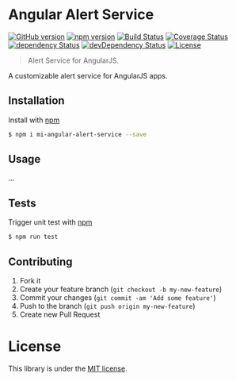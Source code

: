 # Angular Alert Service

[![GitHub version](https://badge.fury.io/gh/movingimage24%2Fmi-angular-alert-service.svg)](http://badge.fury.io/gh/movingimage24%2Fmi-angular-alert-service)
[![npm version](https://img.shields.io/npm/v/mi-angular-alert-service.svg)](https://www.npmjs.com/package/mi-angular-alert-service)
[![Build Status](https://img.shields.io/travis/MovingImage24/mi-angular-alert-service.svg)](https://travis-ci.org/MovingImage24/mi-angular-alert-service)
[![Coverage Status](https://coveralls.io/repos/MovingImage24/mi-angular-alert-service/badge.svg?branch=master&service=github)](https://coveralls.io/github/MovingImage24/mi-angular-alert-service?branch=master)
[![dependency Status](https://david-dm.org/MovingImage24/mi-angular-alert-service/status.svg)](https://david-dm.org/MovingImage24/mi-angular-alert-service#info=dependencies)
[![devDependency Status](https://david-dm.org/MovingImage24/mi-angular-alert-service/dev-status.svg)](https://david-dm.org/MovingImage24/mi-angular-alert-service#info=devDependencies)
[![License](https://img.shields.io/github/license/MovingImage24/mi-angular-alert-service.svg)](https://github.com/MovingImage24/mi-angular-alert-service/blob/master/LICENSE)

> Alert Service for AngularJS.

A customizable alert service for AngularJS apps. 


## Installation

Install with [npm](https://www.npmjs.com/)

```sh
$ npm i mi-angular-alert-service --save
```


## Usage

...


## Tests

Trigger unit test with [npm](https://www.npmjs.com/)

```sh
$ npm run test
```


## Contributing

1. Fork it
2. Create your feature branch (`git checkout -b my-new-feature`)
3. Commit your changes (`git commit -am 'Add some feature'`)
4. Push to the branch (`git push origin my-new-feature`)
5. Create new Pull Request


# License

This library is under the [MIT license](https://github.com/MovingImage24/mi-angular-alert-service/blob/master/LICENSE).